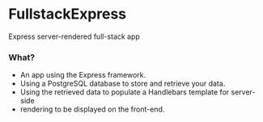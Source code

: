 # FullstackExpress

Express server-rendered full-stack app

### What?
* An app using the Express framework.
* Using a PostgreSQL database to store and retrieve your data.
* Using the retrieved data to populate a Handlebars template for server-side 
* rendering to be displayed on the front-end.
